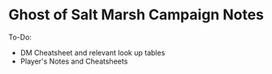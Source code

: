 # Ghost of Salt Marsh Campaign Notes


To-Do:

- DM Cheatsheet and relevant look up tables
- Player's Notes and Cheatsheets



